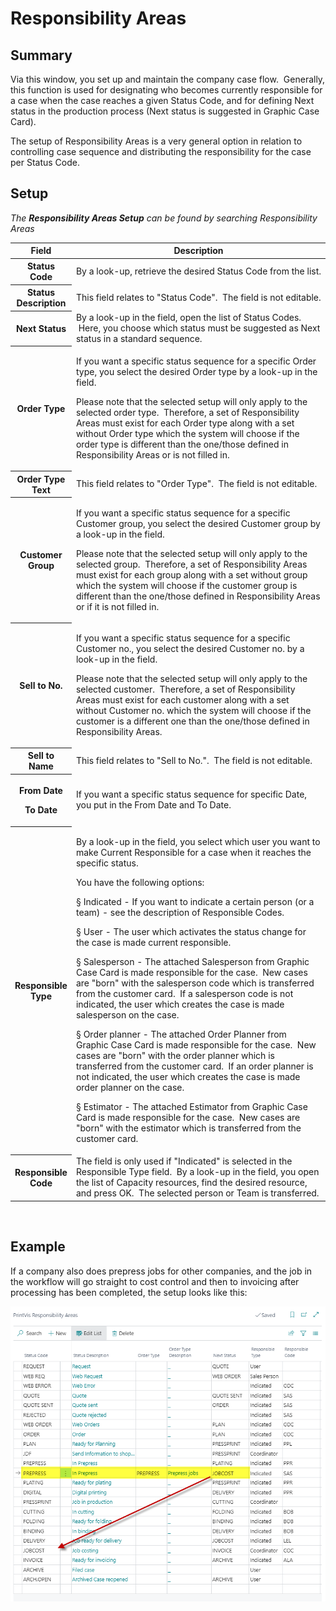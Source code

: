 # Responsibility Areas

## Summary

Via this window, you set up and maintain the company case flow.
 Generally, this function is used for designating who becomes currently
responsible for a case when the case reaches a given Status Code, and
for defining Next status in the production process (Next status is
suggested in Graphic Case Card).

The setup of Responsibility Areas is a very general option in relation
to controlling case sequence and distributing the responsibility for the
case per Status Code.

## Setup

*The **Responsibility Areas Setup** can be found by searching
Responsibility Areas*

<table>
<colgroup>
<col style="width: 13%" />
<col style="width: 86%" />
</colgroup>
<thead>
<tr>
<th><strong>Field</strong></th>
<th><strong>Description</strong></th>
</tr>
</thead>
<tbody>
<tr>
<th>Status Code</th>
<td>By a look-up, retrieve the desired Status Code from the list.</td>
</tr>
<tr>
<th>Status Description</th>
<td>This field relates to "Status Code".  The field is not
editable.</td>
</tr>
<tr>
<th>Next Status</th>
<td>By a look-up in the field, open the list of Status Codes.  Here, you
choose which status must be suggested as Next status in a standard
sequence.</td>
</tr>
<tr>
<th>Order Type</th>
<td><p>If you want a specific status sequence for a specific Order type,
you select the desired Order type by a look-up in the field.</p>
<p>Please note that the selected setup will only apply to the selected
order type.  Therefore, a set of Responsibility Areas must exist for
each Order type along with a set without Order type which the system
will choose if the order type is different than the one/those defined in
Responsibility Areas or is not filled in.</p></td>
</tr>
<tr>
<th>Order Type Text</th>
<td>This field relates to "Order Type".  The field is not editable.</td>
</tr>
<tr>
<th>Customer Group</th>
<td><p>If you want a specific status sequence for a specific Customer
group, you select the desired Customer group by a look-up in the
field.</p>
<p>Please note that the selected setup will only apply to the selected
group.  Therefore, a set of Responsibility Areas must exist for each
group along with a set without group which the system will choose if the
customer group is different than the one/those defined in Responsibility
Areas or if it is not filled in.</p></td>
</tr>
<tr>
<th>Sell to No.</th>
<td><p>If you want a specific status sequence for a specific Customer
no., you select the desired Customer no. by a look-up in the field.</p>
<p>Please note that the selected setup will only apply to the selected
customer.  Therefore, a set of Responsibility Areas must exist for each
customer along with a set without Customer no. which the system will
choose if the customer is a different one than the one/those defined in
Responsibility Areas.</p></td>
</tr>
<tr>
<th>Sell to Name</th>
<td>This field relates to "Sell to No.".  The field is not
editable.</td>
</tr>
<tr>
<th><p>From Date</p>
<p>To Date</p></th>
<td>If you want a specific status sequence for specific Date, you put in
the From Date and To Date.</td>
</tr>
<tr>
<th>Responsible Type</th>
<td><p>By a look-up in the field, you select which user you want to make
Current Responsible for a case when it reaches the specific status.</p>
<p>You have the following options:</p>
<p>§ Indicated - If you want to indicate a certain person (or a team) -
see the description of Responsible Codes.</p>
<p>§ User - The user which activates the status change for the case is
made current responsible.</p>
<p>§ Salesperson - The attached Salesperson from Graphic Case Card is
made responsible for the case.  New cases are "born" with the
salesperson code which is transferred from the customer card.  If a
salesperson code is not indicated, the user which creates the case is
made salesperson on the case.</p>
<p>§ Order planner - The attached Order Planner from Graphic Case Card
is made responsible for the case.  New cases are "born" with the order
planner which is transferred from the customer card.  If an order
planner is not indicated, the user which creates the case is made order
planner on the case.</p>
<p>§ Estimator - The attached Estimator from Graphic Case Card is made
responsible for the case.  New cases are "born" with the estimator which
is transferred from the customer card.</p></td>
</tr>
<tr>
<th>Responsible Code</th>
<td>The field is only used if "Indicated" is selected in the Responsible
Type field.  By a look-up in the field, you open the list of Capacity
resources, find the desired resource, and press OK.  The selected person
or Team is transferred.</td>
</tr>
</tbody>
</table>

 
## Example

If a company also does prepress jobs for other companies, and the job in
the workflow will go straight to cost control and then to invoicing
after processing has been completed, the setup looks like this:

![Resp. Area](./assets/RespArea1.png)

